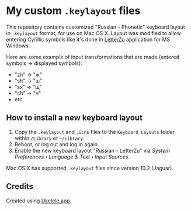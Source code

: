 # My custom `.keylayout` files

This repository contains customized "Russian - Phonetic" keyboard layout in `.keylayout` format, for use on Mac OS X. Layout was modified to allow entering Cyrillic symbols like it's done in [LetterZu](http://www.letterzu.com/) application for MS Windows.

Here are some example of input transformations that are made (entered symbols -> displayed symbols):
* "zh" -> "ж"
* "sh" -> "ш"
* "sx" -> "щ"
* "ch" -> "ч"
* etc.

## How to install a new keyboard layout

1. Copy the `.keylayout` and `.icns` files to the `Keyboard Layouts` folder within `/Library` or `~/Library`.
2. Reboot, or log out and log in again.
3. Enable the new keyboard layout "Russian - LetterZu" via _System Preferences_ › _Language & Text_ › _Input Sources_.

Mac OS X has supported `.keylayout` files since version 10.2 (Jaguar).

## Credits

Created using [Ukelele.app](http://scripts.sil.org/ukelele).
